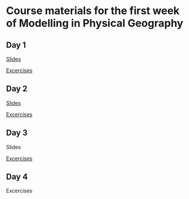 # Course materials for the first week of Modelling in Physical Geography

## Day 1
[Slides](http://htmlpreview.github.com/?https://github.com/Koalha/mpg/blob/master/day1.html)

[Excercises](day1_excercises.pdf)

## Day 2

[Slides](http://htmlpreview.github.com/?https://github.com/Koalha/mpg/blob/master/day2.html)

[Excercises](day2_excercises.pdf)

## Day 3

Slides

[Excercises](day3_excercises.pdf)

## Day 4

Excercises
